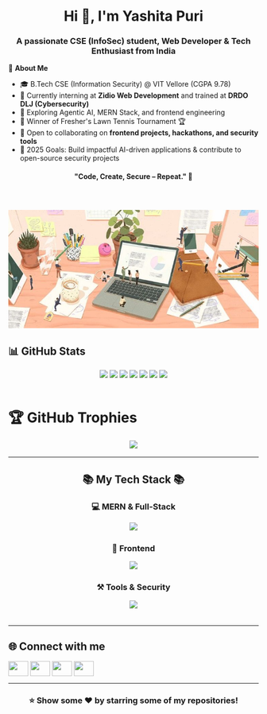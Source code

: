 <h1 align="center">Hi 👋, I'm Yashita Puri</h1>
<h3 align="center">A passionate CSE (InfoSec) student, Web Developer & Tech Enthusiast from India</h3>

💫 **About Me**
- 🎓 B.Tech CSE (Information Security) @ VIT Vellore (CGPA 9.78)
- 🔭 Currently interning at **Zidio Web Development** and trained at **DRDO DLJ (Cybersecurity)**
- 🌱 Exploring Agentic AI, MERN Stack, and frontend engineering
- 🥇 Winner of Fresher's Lawn Tennis Tournament 🏆
- 👯 Open to collaborating on **frontend projects, hackathons, and security tools**
- 🥅 2025 Goals: Build impactful AI-driven applications & contribute to open-source security projects

<h4 align="center">"Code, Create, Secure – Repeat." 🚀</h4>
<br>

###
<div align="center">
  <img src="assets/git.png" alt="Git Logo" />
</div>  

## 📊 GitHub Stats
<div align="center">
  <img height="158em" src="https://github-profile-summary-cards.vercel.app/api/cards/profile-details?username=yashxita&theme=radical">
  <img height="158em" src="https://github-profile-summary-cards.vercel.app/api/cards/stats?username=yashxita&theme=radical">
  <img height="160em" src="https://github-profile-summary-cards.vercel.app/api/cards/repos-per-language?username=yashxita&theme=radical">
  <img height="160em" src="https://github-profile-summary-cards.vercel.app/api/cards/most-commit-language?username=yashxita&theme=radical">
  <img height="160em" src="https://github-profile-summary-cards.vercel.app/api/cards/productive-time?username=yashxita&theme=radical&utcOffset=5.5">
  <img height="169em" src="https://github-readme-stats.vercel.app/api?username=yashxita&theme=radical&hide_border=false&include_all_commits=true&count_private=true">
  <img height="169em" src="https://github-readme-streak-stats.herokuapp.com/?user=yashxita&theme=radical">
</div>
<br>

# 🏆 GitHub Trophies
<div align="center">
  <img src="https://github-trophies.vercel.app/?username=yashxita&theme=dracula&no-frame=false&margin-w=4">
</div>

---

<h2 align="center">📚 My Tech Stack 📚</h2>

<h3 align="center">💻 MERN & Full-Stack</h3>
<div align="center">
  <img src="https://skillicons.dev/icons?i=mongodb,express,react,nodejs" />
</div>

<h3 align="center">🎨 Frontend</h3> 
<div align="center">
  <img src="https://skillicons.dev/icons?i=html,css,js,ts,react,nextjs,redux,tailwind,bootstrap,materialui,vite" />
</div>


<h3 align="center">⚒️ Tools & Security</h3>
<div align="center">
  <img src="https://skillicons.dev/icons?i=git,github,figma,postman,appwrite,prisma,kafka" />
</div>
<br/>

---

## 🌐 Connect with me  
<p align="left">
  <a href="https://linkedin.com/in/yashita-puri" target="blank"><img align="center" src="https://raw.githubusercontent.com/rahuldkjain/github-profile-readme-generator/master/src/images/icons/Social/linked-in-alt.svg" height="30" width="40" /></a>
  <a href="https://instagram.com/yashitapuri" target="blank"><img align="center" src="https://raw.githubusercontent.com/rahuldkjain/github-profile-readme-generator/master/src/images/icons/Social/instagram.svg" height="30" width="40" /></a>
  <a href="https://www.codechef.com/users/yashitapuri" target="blank"><img align="center" src="https://cdn.jsdelivr.net/npm/simple-icons@3.1.0/icons/codechef.svg" height="30" width="40" /></a>
  <a href="https://leetcode.com/yashitapuri" target="blank"><img align="center" src="https://raw.githubusercontent.com/rahuldkjain/github-profile-readme-generator/master/src/images/icons/Social/leet-code.svg" height="30" width="40" /></a>
</p>

---

<div align="center">
  <h3>⭐ Show some ❤️ by starring some of my repositories!</h3>
</div>
